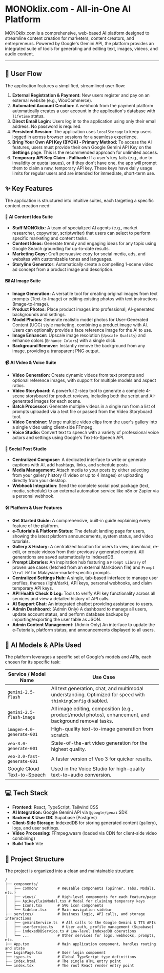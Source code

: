 # MONOklix.com - All-in-One AI Platform

MONOklix.com is a comprehensive, web-based AI platform designed to streamline content creation for marketers, content creators, and entrepreneurs. Powered by Google's Gemini API, the platform provides an integrated suite of tools for generating and editing text, images, videos, and audio content.

---

## 🚀 User Flow

The application features a simplified, streamlined user flow:

1.  **External Registration & Payment:** New users register and pay on an external website (e.g., WooCommerce).
2.  **Automated Account Creation:** A webhook from the payment platform automatically creates a user account in the application's database with `lifetime` status.
3.  **Direct Email Login:** Users log in to the application using only their email address. No password is required.
4.  **Persistent Session:** The application uses `localStorage` to keep users logged in across browser sessions for a seamless experience.
5.  **Bring Your Own API Key (BYOK) - Primary Method:** To access the AI features, users must provide their own Google Gemini API Key on the **Settings** page. This is the recommended approach for unlimited access.
6.  **Temporary API Key Claim - Fallback:** If a user's key fails (e.g., due to invalidity or quota issues), or if they don't have one, the app will prompt them to claim a new, temporary API key. These keys have daily usage limits for regular users and are intended for immediate, short-term use.

## ✨ Key Features

The application is structured into intuitive suites, each targeting a specific content creation need:

#### 📝 **AI Content Idea Suite**
- **Staff MONOklix:** A team of specialized AI agents (e.g., market researcher, copywriter, scriptwriter) that users can select to perform specific marketing and content tasks.
- **Content Ideas:** Generate trendy and engaging ideas for any topic using Google Search grounding for up-to-date results.
- **Marketing Copy:** Craft persuasive copy for social media, ads, and websites with customizable tones and languages.
- **Storyline Generator:** Automatically create a compelling 1-scene video ad concept from a product image and description.

#### 🖼️ **AI Image Suite**
- **Image Generation:** A versatile tool for creating original images from text prompts (Text-to-Image) or editing existing photos with text instructions (Image-to-Image).
- **Product Photos:** Place product images into professional, AI-generated backgrounds and settings.
- **Model Photos:** Generate realistic model photos for User-Generated Content (UGC) style marketing, combining a product image with AI. Users can optionally provide a face reference image for the AI to use.
- **Image Enhancer:** Upscale image resolution (`Upscale Quality`) and enhance colors (`Enhance Colors`) with a single click.
- **Background Remover:** Instantly remove the background from any image, providing a transparent PNG output.

#### 📹 **AI Video & Voice Suite**
- **Video Generation:** Create dynamic videos from text prompts and optional reference images, with support for multiple models and aspect ratios.
- **Video Storyboard:** A powerful 2-step tool to generate a complete 4-scene storyboard for product reviews, including both the script and AI-generated images for each scene.
- **Batch Processor:** Generate multiple videos in a single run from a list of prompts uploaded via a text file or passed from the Video Storyboard tool.
- **Video Combiner:** Merge multiple video clips from the user's gallery into a single video using client-side FFmpeg.
- **Voice Studio:** Convert text to speech with a variety of professional voice actors and settings using Google's Text-to-Speech API.

#### 📲 **Social Post Studio**
- **Centralized Composer:** A dedicated interface to write or generate captions with AI, add hashtags, links, and schedule posts.
- **Media Management:** Attach media to your posts by either selecting from your gallery history (1 video or up to 4 images) or uploading directly from your desktop.
- **Webhook Integration:** Send the complete social post package (text, media, schedule) to an external automation service like n8n or Zapier via a personal webhook.

#### 🛠️ **Platform & User Features**
- **Get Started Guide:** A comprehensive, built-in guide explaining every feature of the platform.
- **e-Tutorials & Platform Status:** The default landing page for users, showing the latest platform announcements, system status, and video tutorials.
- **Gallery & History:** A centralized location for users to view, download, re-edit, or create videos from their previously generated content. All generations are saved automatically to IndexedDB.
- **Prompt Libraries:** An inspiration hub featuring a `Prompt Library` of proven use cases (fetched from an external Markdown file) and `Prompt Viral MY` for Malaysian-market-specific prompts.
- **Centralized Settings Hub:** A single, tab-based interface to manage user profiles, themes (light/dark), API keys, personal webhooks, and claim temporary API keys.
- **API Health Check & Log:** Tools to verify API key functionality across all services and view a detailed history of API calls.
- **AI Support Chat:** An integrated chatbot providing assistance to users.
- **Admin Dashboard:** (Admin Only) A dashboard to manage all users, update account status, and perform database backups by importing/exporting the user table as JSON.
- **Admin Content Management:** (Admin Only) An interface to update the e-Tutorials, platform status, and announcements displayed to all users.


## 🤖 AI Models & APIs Used

The platform leverages a specific set of Google's models and APIs, each chosen for its specific task:

| Service / Model Name             | Use Case                                                                                                    |
| -------------------------------- | ----------------------------------------------------------------------------------------------------------- |
| `gemini-2.5-flash`               | All text generation, chat, and multimodal understanding. Optimized for speed with `thinkingConfig` disabled.  |
| `gemini-2.5-flash-image`         | All image editing, composition (e.g., product/model photos), enhancement, and background removal tasks.       |
| `imagen-4.0-generate-001`        | High-quality text-to-image generation from scratch.                                                         |
| `veo-3.0-generate-001`           | State-of-the-art video generation for the highest quality.                                                  |
| `veo-3.0-fast-generate-001`      | A faster version of Veo 3 for quicker results.                                                              |
| Google Cloud Text-to-Speech      | Used in the Voice Studio for high-quality text-to-audio conversion.                                         |


## 💻 Tech Stack

- **Frontend:** React, TypeScript, Tailwind CSS
- **AI Integration:** Google Gemini API via `@google/genai` SDK
- **Backend & User DB:** Supabase (Postgres)
- **Client-Side Storage:** IndexedDB for storing generated content (gallery), logs, and user settings.
- **Video Processing:** FFmpeg.wasm (loaded via CDN for client-side video combining)
- **Build Tool:** Vite

## 📂 Project Structure

The project is organized into a clean and maintainable structure:

```
/
├── components/
│   ├── common/         # Reusable components (Spinner, Tabs, Modals, etc.)
│   ├── views/          # High-level components for each feature/page
│   ├── ApiKeyClaimModal.tsx # Modal for claiming temporary keys
│   ├── Icons.tsx       # SVG icon components
│   └── Sidebar.tsx     # Main navigation sidebar
├── services/           # Business logic, API calls, and storage interactions
│   ├── geminiService.ts  # All calls to the Google Gemini & TTS APIs
│   ├── userService.ts    # User auth, profile management (Supabase)
│   ├── indexedDBService.ts # Low-level IndexedDB operations
│   └── ...             # Other services for logs, webhooks, prompts, etc.
├── App.tsx             # Main application component, handles routing and state
├── LoginPage.tsx       # User login component
├── types.ts            # Global TypeScript type definitions
├── index.html          # The single HTML entry point
└── index.tsx           # The root React render entry point
```